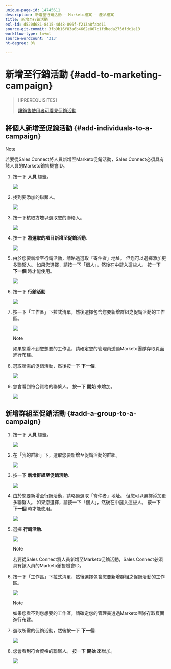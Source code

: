 ```yaml
---
unique-page-id: 14745611
description: 新增至行銷活動 — Marketo檔案 — 產品檔案
title: 新增至行銷活動
exl-id: d520d681-8415-4d48-896f-f213a8fabd11
source-git-commit: 3fb9b16f83a6b4662e867c1fdbeda275dfdc1e13
workflow-type: tm+mt
source-wordcount: '313'
ht-degree: 0%

---
```


# 新增至行銷活動 {#add-to-marketing-campaign}

>[!PREREQUISITES]
>
>[讓銷售使用者可看見促銷活動](/help/marketo/product-docs/marketo-sales-connect/marketo/make-a-campaign-visible-to-sales-connect-users.md)

## 將個人新增至促銷活動 {#add-individuals-to-a-campaign}

>[!NOTE]
>
>若要從Sales Connect將人員新增至Marketo促銷活動，Sales Connect必須具有該人員的Marketo銷售機會ID。

1. 按一下 **人員** 標籤。

   ![](assets/one-3.png)

1. 找到要添加的聯繫人。

   ![](assets/two-3.png)

1. 按一下核取方塊以選取您的聯絡人。

   ![](assets/three-3.png)

1. 按一下 **將選取的項目新增至促銷活動**.

   ![](assets/four-3.png)

1. 由於您要新增至行銷活動，請略過選取「寄件者」地址。 但您可以選擇添加更多聯繫人。 如果您選擇，請按一下「個人」，然後在中鍵入這些人。 按一下 **下一個** 時才能使用。

   ![](assets/five-2.png)

1. 按一下 **行銷活動**.

   ![](assets/six-1.png)

1. 按一下「工作區」下拉式清單，然後選擇包含您要新增群組之促銷活動的工作區。

   ![](assets/seven-1.png)

   >[!NOTE]
   >
   >如果您看不到您想要的工作區，請確定您的管理員透過Marketo團隊存取頁面進行布建。

1. 選取所需的促銷活動，然後按一下 **下一個**.

   ![](assets/eight.png)

1. 您會看到符合資格的聯繫人。 按一下 **開始** 來增加。

   ![](assets/nine.png)

## 新增群組至促銷活動 {#add-a-group-to-a-campaign}

1. 按一下 **人員** 標籤。

   ![](assets/one-3.png)

1. 在「我的群組」下，選取您要新增至促銷活動的群組。

   ![](assets/eleven.png)

1. 按一下 **新增群組至促銷活動**.

   ![](assets/twelve.png)

1. 由於您要新增至行銷活動，請略過選取「寄件者」地址。 但您可以選擇添加更多聯繫人。 如果您選擇，請按一下「個人」，然後在中鍵入這些人。 按一下 **下一個** 時才能使用。

   ![](assets/thirteen.png)

1. 選擇 **行銷活動**.

   ![](assets/six-1.png)

   >[!NOTE]
   >
   >若要從Sales Connect將人員新增至Marketo促銷活動，Sales Connect必須具有該人員的Marketo銷售機會ID。

1. 按一下「工作區」下拉式清單，然後選擇包含您要新增群組之促銷活動的工作區。

   ![](assets/seven-1.png)

   >[!NOTE]
   >
   >如果您看不到您想要的工作區，請確定您的管理員透過Marketo團隊存取頁面進行布建。

1. 選取所需的促銷活動，然後按一下 **下一個**.

   ![](assets/eight.png)

1. 您會看到符合資格的聯繫人。 按一下 **開始** 來增加。

   ![](assets/nine.png)
